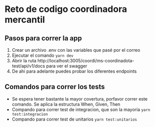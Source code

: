 # Reto de codigo coordinadora mercantil

## Pasos para correr la app
1. Crear un archivo .env con las variables que pasé por el correo
2. Ejecutar el comando `yarn dev`
3. Abrir la ruta http://localhost:3005/coordi/ms-coordinadota-test/api/v1/docs para ver el swagger
4. De ahi para adelante puedes probar los diferentes endpoints

## Comandos para correr los tests
- Se espera tener bastante la mayor covertura, porfavor correr este comando. Se aplica la estructura When, Given, Then
- Compando para correr test de integracion, que son la mayoria
    `yarn test:integracion`
- Compando para correr test de unitarios
    `yarn test:unitarios`